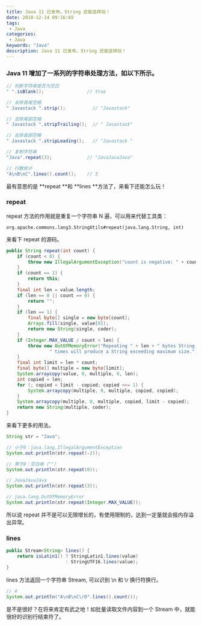 ```yaml
---
title: Java 11 已发布，String 还能这样玩！
date: 2018-12-14 09:16:65
tags: 
 - Java
categories: 
 - Java
keywords: "Java"
description: Java 11 已发布，String 还能这样玩！
---
```



### Java 11 增加了一系列的字符串处理方法，如以下所示。
```java
// 判断字符串是否为空白
" ".isBlank();                // true

// 去除首尾空格
" Javastack ".strip();          // "Javastack"

// 去除尾部空格 
" Javastack ".stripTrailing();  // " Javastack"

// 去除首部空格 
" Javastack ".stripLeading();   // "Javastack "

// 复制字符串
"Java".repeat(3);             // "JavaJavaJava"

// 行数统计
"A\nB\nC".lines().count();    // 3
```

最有意思的是 **repeat **和 **lines **方法了，来看下还能怎么玩！

### repeat
repeat 方法的作用就是重复一个字符串 N 遍，可以用来代替工具类：
```
org.apache.commons.lang3.StringUtils#repeat(java.lang.String, int)
```
来看下 repeat 的源码。
```java
public String repeat(int count) {
    if (count < 0) {
        throw new IllegalArgumentException("count is negative: " + count);
    }
    if (count == 1) {
        return this;
    }
    final int len = value.length;
    if (len == 0 || count == 0) {
        return "";
    }
    if (len == 1) {
        final byte[] single = new byte[count];
        Arrays.fill(single, value[0]);
        return new String(single, coder);
    }
    if (Integer.MAX_VALUE / count < len) {
        throw new OutOfMemoryError("Repeating " + len + " bytes String " + count +
                " times will produce a String exceeding maximum size.");
    }
    final int limit = len * count;
    final byte[] multiple = new byte[limit];
    System.arraycopy(value, 0, multiple, 0, len);
    int copied = len;
    for (; copied < limit - copied; copied <<= 1) {
        System.arraycopy(multiple, 0, multiple, copied, copied);
    }
    System.arraycopy(multiple, 0, multiple, copied, limit - copied);
    return new String(multiple, coder);
}
```

来看下更多的用法。

```java
String str = "Java";

// 小于0：java.lang.IllegalArgumentException
System.out.println(str.repeat(-2));

// 等于0：空白串（""）
System.out.println(str.repeat(0));

// JavaJavaJava
System.out.println(str.repeat(3));

// java.lang.OutOfMemoryError
System.out.println(str.repeat(Integer.MAX_VALUE));
```
所以说 repeat 并不是可以无限增长的，有使用限制的，达到一定量就会报内存溢出异常。
### lines
```java
public Stream<String> lines() {
    return isLatin1() ? StringLatin1.lines(value)
                      : StringUTF16.lines(value);
}
```
lines 方法返回一个字符串 Stream, 可以识别 \n 和 \r 换行符换行。
```java
// 4
System.out.println("A\nB\nC\rD".lines().count());
```
是不是很好？在将来肯定有武之地！如批量读取文件内容到一个 Stream 中，就能很好的识别行结束符了。
